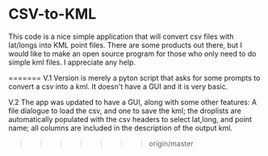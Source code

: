 CSV-to-KML
==========
This code is a nice simple application that will convert csv files with lat/longs into KML point files. There are some products out there, but I would like to make an open source program for those who only need to do simple kml files. I appreciate any help.

=======
V.1
Version is merely a pyton script that asks for some prompts to convert a csv into a kml. It doesn't have a GUI and it is very basic. 

V.2
The app was updated to have a GUI, along with some other features: A file dialogue to load the csv, and one to save the kml; the droplists are automatically populated with the csv headers to select lat,long, and point name; all columns are included in the description of the output kml. 
>>>>>>> origin/master
